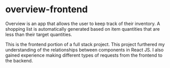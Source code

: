 # overview-frontend

Overview is an app that allows the user to keep track of their inventory. A shopping list is automatically generated based on item quantities that are less than their target quantities.

This is the frontend portion of a full stack project. This project furthered my understanding of the relationships between components in React JS. I also gained experience making different types of requests from the frontend to the backend.
